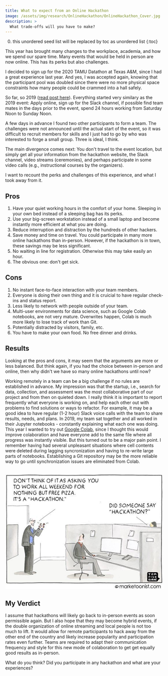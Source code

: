 ```yaml
---
title: What to expect from an Online Hackathon
image: /assets/img/research/OnlineHackathon/OnlineHackathon_Cover.jpg
description: >
  What trade-offs will you have to make?
---
```


0. this unordered seed list will be replaced by toc as unordered list
{:toc}

This year has brought many changes to the workplace, academia, and how we spend our spare time. Many events that would be held in person are now online. This has its perks but also challenges.

I decided to sign up for the 2020 TAMU Datathon at Texas A&M, since I had a great experience last year. And yes, I was accepted again, knowing that the participant pool was doubled since there were no more physical space constraints how many people could be crammed into a hall safely.

So far, so 2019 ([read post here](../2019-10-26-Hackathon-Guide/)). Everything started very similary as the 2019 event: Apply online, sign up for the Slack channel, if possible find team mates in the days prior to the event, spend 24 hours working from Saturday Noon to Sunday Noon.

A few days in advance I found two other participants to form a team. The challenges were not announced until the actual start of the event, so it was difficult to recruit members for skills and I just had to go by who was interested to forge a small group. Three is ideal, I think.

The main divergence comes next: You don't travel to the event location, but simply get all your information from the hackathon website, the Slack channel, video streams (ceremonies), and perhaps participate in some video calls (e.g., instructional courses by the organizers).

I want to recount the perks and challenges of this experience, and what I took away from it.

## Pros

1. Have your quiet working hours in the comfort of your home. Sleeping in your own bed instead of a sleeping bag has its perks.
2. Use your big-screen workstation instead of a small laptop and become instantly more efficient at what you are doing.
3. Reduce interruption and distraction by the hundreds of other hackers.
4. Save money and  time on travel. You could participate in many more online hackathons than in-person. However, if the hackathon is in town, these savings may be less significant.
5. No waiting in line for registration. Otherwise this may take easily an hour.
6. The obvious one: don't get sick.
	
## Cons

1. No instant face-to-face interaction with your team members.
2. Everyone is doing their own thing and it is cruicial to have regular check-ins and status report.
3. Less likely to network with people outside of your team.
4. Multi-user environments for data science, such as Google Colab notebooks, are not very mature. Overwrites happen, Colab is much more likely to lose track of work than Git.
5. Potentially distracted by visitors, family, etc.
6. You have to make your own food. No free dinner and drinks.


## Results
Looking at the pros and cons, it may seem that the arguments are more or less balanced. But think again, if you had  the choice between in-person and online, then why didn't we have so many online hackathons until now?

Working remotely in a team can be a big challenge if no rules are established in advance. My impression was that the startup, i.e., search for data, collection, and assessment was the most collaborative part of our project and from then on quieted down. I really think it is important to report frequently what everyone is working on, and help each other out with problems to find solutions or ways to refactor. For example, it may be a good idea to have regular (1-2 hour) Slack voice calls with the team to share results, needs, and plans. In 2019, my team sat together and all worked in their Jupyter notebooks - constantly explaining what each one was doing. This year I wanted to try out <a href="https://colab.research.google.com" target="_blank">Google Colab</a>, since I thought this would improve colaboration and have everyone add to the same file where all progress was instantly visible. But this turned out to be a major pain point. I remember having had several unpleasant situations where cell contents were deleted during lagging syncronization and having to re-write large parts of notebooks. Establishing a Git repository may be the more reliable way to go until synchronization issues are eliminated from Colab.

<br><img src="\assets\img\research\OnlineHackathon\cartoon.jpg" alt="Cartoon" style="width:640px"><br>


## My Verdict
I assume that hackathons will likely go back to in-person events as soon permissible again. But I also hope that they may become hybrid events, if the double organization of online streaming and local people is not too much to lift. It would allow for remote participants to hack away from the other end of the country and likely increase popularity and participation rates even further. Teams are required to adapt their communication frequency and style for this new mode of colaboration to get get equally good results as in-person.

What do you think? Did you participate in any hackathon and what are your experiences?


